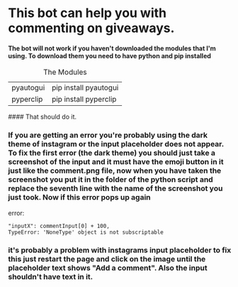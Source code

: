 # This bot can help you with commenting on giveaways.

#### The bot will not work if you haven't downloaded the modules that I'm using. To download them you need to have python and pip installed

<table>
  <caption>The Modules</caption>
  <tr>
    <td>pyautogui</td>
    <td>pip install pyautogui</td>
  </tr>
  <tr>
    <td>pyperclip</td>
    <td>pip install pyperclip</td>
  </tr>
</table>
#### That should do it.

### If you are getting an error you're probably using the dark theme of instagram or the input placeholder does not appear. To fix the first error (the dark theme) you should just take a screenshot of the input and it must have the emoji button in it just like the comment.png file, now when you have taken the screenshot you put it in the folder of the python script and replace the seventh line with the name of the screenshot you just took. Now if this error pops up again

error:

```
"inputX": commentInput[0] + 100,
TypeError: 'NoneType' object is not subscriptable
```

### it's probably a problem with instagrams input placeholder to fix this just restart the page and click on the image until the placeholder text shows "Add a comment". Also the input shouldn't have text in it.
